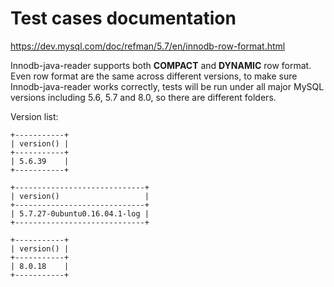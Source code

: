 # Test cases documentation

https://dev.mysql.com/doc/refman/5.7/en/innodb-row-format.html

Innodb-java-reader supports both **COMPACT** and **DYNAMIC** row format. Even row format are the same across
different versions, to make sure Innodb-java-reader works correctly, tests will be run under
all major MySQL versions including 5.6, 5.7 and 8.0, so there are different folders.

Version list:
```
+-----------+
| version() |
+-----------+
| 5.6.39    |
+-----------+

+-----------------------------+
| version()                   |
+-----------------------------+
| 5.7.27-0ubuntu0.16.04.1-log |
+-----------------------------+

+-----------+
| version() |
+-----------+
| 8.0.18    |
+-----------+
```
